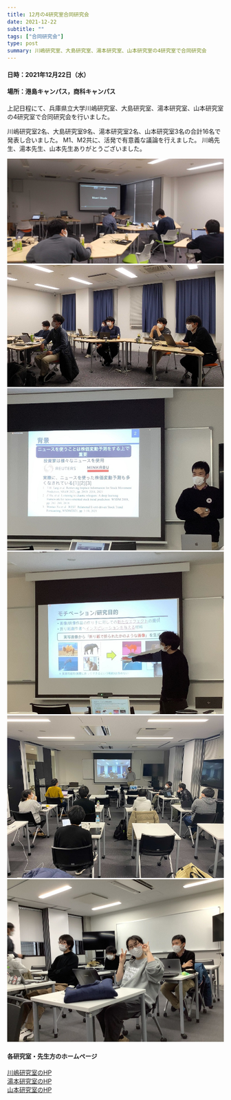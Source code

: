 ```yaml
---
title: 12月の4研究室合同研究会
date: 2021-12-22
subtitle: ""
tags: ["合同研究会"]
type: post
summary: 川嶋研究室、大島研究室、湯本研究室、山本研究室の4研究室で合同研究会
---
```



<!-- ![](IMG_20210630_154409.jpg "神戸情報科学キャンパスの様子") -->

#### 日時：2021年12月22日（水）
#### 場所：港島キャンパス，商科キャンパス

上記日程にて、兵庫県立大学川嶋研究室、大島研究室、湯本研究室、山本研究室の4研究室で合同研究会を行いました。

川嶋研究室2名、大島研究室9名、湯本研究室2名、山本研究室3名の合計16名で発表し合いました。
M1、M2共に、活発で有意義な議論を行えました。
川嶋先生、湯本先生、山本先生ありがとうございました。

![](IMG_20211222_143018.jpg)
![](IMG_20211222_174811.jpg)
![](iOSの画像52.jpg)
![](iOSの画像64.jpg)
![](ImagefromiOS.jpg)
![](iOSの画像66.jpg)

<!-- ![](IMG_0011.JPG) -->
#### 各研究室・先生方のホームページ
[川嶋研究室のHP](https://interaction-lab.org/kawashima/index-j.html)<br>
[湯本研究室のHP](https://sites.google.com/view/yumotolab/)<br>
[山本研究室のHP](https://rerank-lab.org/message/)
  
  



<!-- 1. 論文採録バージョン -->
<!-- [第一著者]さんの論文が「[学会フルネーム]」に採録されました。 -->

<!-- [公式Webページ](学会公式ページTopのURL) -->


<!-- 書誌情報。書式はPublicationsを参考。変にコードブロックとかで囲まなくてOK -->


<!-- [年月日]に発表予定 -->



<!-- 2. 論文発表済みバージョン -->
<!-- [第一著者]さんが「[学会フルネーム]」で発表しました。 -->

<!-- [公式Webページ](学会公式ページTopのURL) -->


<!-- 書誌情報。書式はPublicationsを参考。変にコードブロックとかで囲まなくてOK -->


<!-- 3. 論文受賞バージョン -->
<!-- [第一著者]さんの論文が「[学会フルネーム]」で「[受賞名]」を受賞しました -->

<!-- [公式Webページ](学会公式ページTopのURL) -->


<!-- 書誌情報。書式はPublicationsを参考。変にコードブロックとかで囲まなくてOK -->

<!-- 同学会複数名の場合は並べて良い感じにして -->